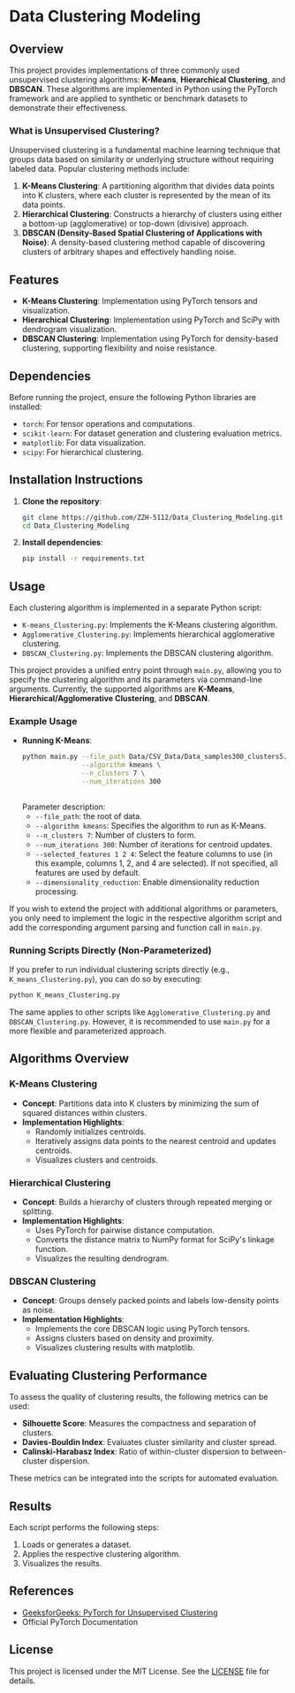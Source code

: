 # Data Clustering Modeling

## Overview

This project provides implementations of three commonly used unsupervised clustering algorithms: **K-Means**, **Hierarchical Clustering**, and **DBSCAN**. These algorithms are implemented in Python using the PyTorch framework and are applied to synthetic or benchmark datasets to demonstrate their effectiveness.

### What is Unsupervised Clustering?
Unsupervised clustering is a fundamental machine learning technique that groups data based on similarity or underlying structure without requiring labeled data. Popular clustering methods include:

1. **K-Means Clustering**: A partitioning algorithm that divides data points into K clusters, where each cluster is represented by the mean of its data points.
2. **Hierarchical Clustering**: Constructs a hierarchy of clusters using either a bottom-up (agglomerative) or top-down (divisive) approach.
3. **DBSCAN (Density-Based Spatial Clustering of Applications with Noise)**: A density-based clustering method capable of discovering clusters of arbitrary shapes and effectively handling noise.

## Features
- **K-Means Clustering**: Implementation using PyTorch tensors and visualization.
- **Hierarchical Clustering**: Implementation using PyTorch and SciPy with dendrogram visualization.
- **DBSCAN Clustering**: Implementation using PyTorch for density-based clustering, supporting flexibility and noise resistance.

## Dependencies
Before running the project, ensure the following Python libraries are installed:

- `torch`: For tensor operations and computations.
- `scikit-learn`: For dataset generation and clustering evaluation metrics.
- `matplotlib`: For data visualization.
- `scipy`: For hierarchical clustering.

## Installation Instructions

1. **Clone the repository**:
   ```bash
   git clone https://github.com/ZZH-5112/Data_Clustering_Modeling.git
   cd Data_Clustering_Modeling
   ```

2. **Install dependencies**:
   ```bash
   pip install -r requirements.txt
   ```

## Usage
Each clustering algorithm is implemented in a separate Python script:

- `K-means_Clustering.py`: Implements the K-Means clustering algorithm.
- `Agglomerative_Clustering.py`: Implements hierarchical agglomerative clustering.
- `DBSCAN_Clustering.py`: Implements the DBSCAN clustering algorithm.

This project provides a unified entry point through `main.py`, allowing you to specify the clustering algorithm and its parameters via command-line arguments. Currently, the supported algorithms are **K-Means**, **Hierarchical/Agglomerative Clustering**, and **DBSCAN**.

### Example Usage

- **Running K-Means**:
  ```bash
  python main.py --file_path Data/CSV_Data/Data_samples300_clusters5.csv \
                 --algorithm kmeans \
                 --n_clusters 7 \
                 --num_iterations 300
              
  ```
  Parameter description:
  - `--file_path`: the root of data.
  - `--algorithm kmeans`: Specifies the algorithm to run as K-Means.
  - `--n_clusters 7`: Number of clusters to form.
  - `--num_iterations 300`: Number of iterations for centroid updates.
  - `--selected_features 1 2 4`: Select the feature columns to use (in this example, columns 1, 2, and 4 are selected). If not specified, all features are used by default.
  - `--dimensionality_reduction`: Enable dimensionality reduction processing.

If you wish to extend the project with additional algorithms or parameters, you only need to implement the logic in the respective algorithm script and add the corresponding argument parsing and function call in `main.py`.

### Running Scripts Directly (Non-Parameterized)
If you prefer to run individual clustering scripts directly (e.g., `K_means_Clustering.py`), you can do so by executing:

```bash
python K_means_Clustering.py
```
The same applies to other scripts like `Agglomerative_Clustering.py` and `DBSCAN_Clustering.py`. However, it is recommended to use `main.py` for a more flexible and parameterized approach.

## Algorithms Overview

### K-Means Clustering
- **Concept**: Partitions data into K clusters by minimizing the sum of squared distances within clusters.
- **Implementation Highlights**:
  - Randomly initializes centroids.
  - Iteratively assigns data points to the nearest centroid and updates centroids.
  - Visualizes clusters and centroids.

### Hierarchical Clustering
- **Concept**: Builds a hierarchy of clusters through repeated merging or splitting.
- **Implementation Highlights**:
  - Uses PyTorch for pairwise distance computation.
  - Converts the distance matrix to NumPy format for SciPy's linkage function.
  - Visualizes the resulting dendrogram.

### DBSCAN Clustering
- **Concept**: Groups densely packed points and labels low-density points as noise.
- **Implementation Highlights**:
  - Implements the core DBSCAN logic using PyTorch tensors.
  - Assigns clusters based on density and proximity.
  - Visualizes clustering results with matplotlib.

## Evaluating Clustering Performance
To assess the quality of clustering results, the following metrics can be used:

- **Silhouette Score**: Measures the compactness and separation of clusters.
- **Davies-Bouldin Index**: Evaluates cluster similarity and cluster spread.
- **Calinski-Harabasz Index**: Ratio of within-cluster dispersion to between-cluster dispersion.

These metrics can be integrated into the scripts for automated evaluation.

## Results
Each script performs the following steps:
1. Loads or generates a dataset.
2. Applies the respective clustering algorithm.
3. Visualizes the results.

## References
- [GeeksforGeeks: PyTorch for Unsupervised Clustering](https://www.geeksforgeeks.org/pytorch-for-unsupervised-clustering/)
- Official PyTorch Documentation

## License
This project is licensed under the MIT License. See the [LICENSE](LICENSE) file for details.